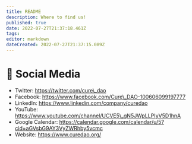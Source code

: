 ```yaml
---
title: README
description: Where to find us!
published: true
date: 2022-07-27T21:37:18.461Z
tags: 
editor: markdown
dateCreated: 2022-07-27T21:37:15.089Z
---
```


# 💬 Social Media

* Twitter: https://twitter.com/cure\_dao
* Facebook: https://www.facebook.com/Cure\_DAO-100606099197777
* LinkedIn: https://www.linkedin.com/company/curedao
* YouTube: https://www.youtube.com/channel/UCVE5\_gN5JWpLLPIyV5D1hnA
* Google Calendar: https://calendar.google.com/calendar/u/5?cid=aGVsbG9AY3VyZWRhby5vcmc
* Website: https://www.curedao.org/
